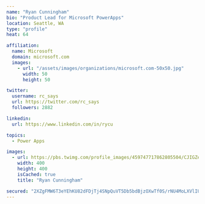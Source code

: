 ```yaml
---
name: "Ryan Cunningham"
bio: "Product Lead for Microsoft PowerApps"
location: Seattle, WA
type: "profile"
heat: 64

affiliation:
  name: Microsoft
  domain: microsoft.com
  images:
    - url: "/assets/images/organizations/microsoft.com-50x50.jpg"
      width: 50
      height: 50

twitter:
  username: rc_says
  url: https://twitter.com/rc_says
  followers: 2882

linkedin:
  url: https://www.linkedin.com/in/rycu

topics:
  - Power Apps

images:
  - url: https://pbs.twimg.com/profile_images/459747717862805504/CJIGZejd_400x400.png
    width: 400
    height: 400
    isCached: true
    title: "Ryan Cunningham"

secured: "2XZgFMW6T3eYEhKU82dFDjTj4SNpQuVT5Db5bdBjzOXwTf0S/rNU4MoLXVlIU4zDEiMk37bpxZtTShX1L1iRUt2PQ6EKNSvv8W/tNdyHCJxQ2Jg90jb53sJJyc7h35H/oPmnLmNvcnmUQ7H2xGm2U7foWs8ZBK+1IzDaEayr8Zd3SNGPTkGWxtpjo5B1PkbQdCZqvvRYLU5t2wih3AjFgaCs5FdRPHGolOMk7SWwaOWLYxyuOMUcLEcczKwzLXn2r/GcUQKZRYoSXIbUvpiL6/EcdZS8jUcfrN7T9LGxST8yJqI6r/1wWyifHsRoDD6YH6BcWHEhjNtIjS8E4wndxlSiaL91me5+M5xe9Iba5+EqBDUzml8BMlOsHBK0sFt+oJUGeIhTGShttWf94hATi1s9MFzCvgE7fUYrogYYslY=;JZwSBcR7lZSaA5yRhPFTow=="
---
```


